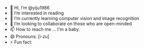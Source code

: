 - 👋 Hi, I’m @yiju1986
- 👀 I’m interested in reading
- 🌱 I’m currently learning computer vision and image recognition
- 💞️ I’m looking to collaborate on those who are open-minded
- 📫 How to reach me ... I'm a baby. 
- 😄 Pronouns: [i-zu]
- ⚡ Fun fact: 

<!---
yiju1986/yiju1986 is a ✨ special ✨ repository because its `README.md` (this file) appears on your GitHub profile.
You can click the Preview link to take a look at your changes.
--->
